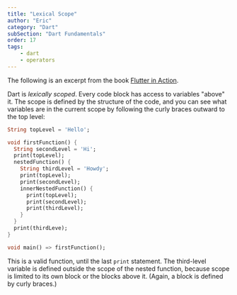 ```yaml
---
title: "Lexical Scope"
author: "Eric"
category: "Dart"
subSection: "Dart Fundamentals"
order: 17
tags:
    - dart
    - operators
---
```


<span class='lesson-intro-statement'>
The following is an excerpt from the book <a href="https://www.manning.com/books/flutter-in-action">Flutter in Action</a>.
</span>

Dart is _lexically scoped_. Every code block has access to variables "above" it. The scope is defined by the structure of the code, and you can see what variables are in the current scope by following the curly braces outward to the top level:

<!-- TODO: add diagram -->

```dart
String topLevel = 'Hello';

void firstFunction() {
  String secondLevel = 'Hi';
  print(topLevel);
  nestedFunction() {
    String thirdLevel = 'Howdy';
    print(topLevel);
    print(secondLevel);
    innerNestedFunction() {
      print(topLevel);
      print(secondLevel);
      print(thirdLevel);
    }
  }
  print(thirdLeve);
}

void main() => firstFunction();
```

This is a valid function, until the last `print` statement. The third-level variable is defined outside the scope of the nested function, because scope is limited to its own block or the blocks above it. (Again, a block is defined by curly braces.)
